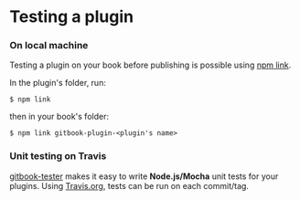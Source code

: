 # Testing a plugin

### On local machine

Testing a plugin on your book before publishing is possible using [npm link](https://docs.npmjs.com/cli/link).

In the plugin's folder, run:

```
$ npm link
```

then in your book's folder:

```
$ npm link gitbook-plugin-<plugin's name>
```

### Unit testing on Travis

[gitbook-tester](https://github.com/todvora/gitbook-tester) makes it easy to write **Node.js/Mocha** unit tests for your plugins. Using [Travis.org](https://travis.org), tests can be run on each commit/tag.
